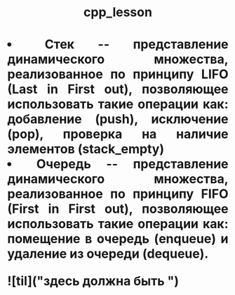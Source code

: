 # <h1 align=center>cpp_lesson</h1>
<h1 align=justify>
    <li>Стек -- представление динамического множества, реализованное по принципу LIFO (Last in First out), позволяющее использовать такие операции как: добавление (push), исключение (pop), проверка на наличие элементов (stack_empty)</li>
    <li>Очередь -- представление динамического множества, реализованное по принципу FIFO (First in First out), позволяющее использовать такие операции как: помещение в очередь (enqueue) и удаление из очереди (dequeue).</li>

![til]("здесь должна быть ")
</h2>
